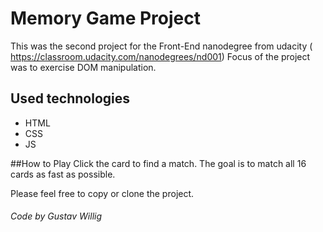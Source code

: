 # Memory Game Project
This was the second project for the Front-End nanodegree from udacity ( https://classroom.udacity.com/nanodegrees/nd001)
Focus of the project was to exercise DOM manipulation.
## Used technologies
* HTML
* CSS
* JS

##How to Play
Click the card to find a match. The goal is to match all 16 cards as fast as possible.

Please feel free to copy or clone the project.

###### Code by Gustav Willig
